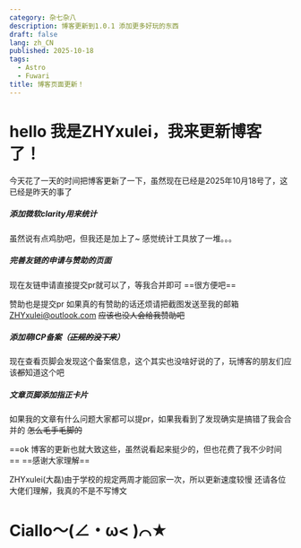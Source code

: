 ```yaml
---
category: 杂七杂八
description: 博客更新到1.0.1 添加更多好玩的东西
draft: false
lang: zh_CN
published: 2025-10-18
tags:
  - Astro
  - Fuwari
title: 博客页面更新！
---
```

# hello 我是ZHYxulei，我来更新博客了！
今天花了一天的时间把博客更新了一下，虽然现在已经是2025年10月18号了，这已经是昨天的事了

##### 添加微软clarity用来统计

虽然说有点鸡肋吧，但我还是加上了~
感觉统计工具放了一堆。。。

##### 完善友链的申请与赞助的页面

现在友链申请直接提交pr就可以了，等我合并即可
==很方便吧==

赞助也是提交pr 如果真的有赞助的话还烦请把截图发送至我的邮箱 ZHYxulei@outlook.com
~~应该也没人会给我赞助吧~~

##### 添加萌ICP备案（~~正规的没下来~~）

现在查看页脚会发现这个备案信息，这个其实也没啥好说的了，玩博客的朋友们应该~~都~~知道这个吧

##### 文章页脚添加指正卡片

如果我的文章有什么问题大家都可以提pr，如果我看到了发现确实是搞错了我会合并的
~~怎么毛手毛脚的~~

==ok 博客的更新也就大致这些，虽然说看起来挺少的，但也花费了我不少时间==
==感谢大家理解==

ZHYxulei(大磊)由于学校的规定两周才能回家一次，所以更新速度较慢
还请各位大佬们理解，我真的不是不写博文
# Ciallo～(∠・ω< )⌒★